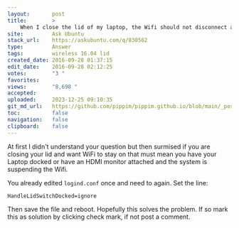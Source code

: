 ```yaml
---
layout:       post
title:        >
    When I close the lid of my laptop, the Wifi should not disconnect automatically
site:         Ask Ubuntu
stack_url:    https://askubuntu.com/q/830562
type:         Answer
tags:         wireless 16.04 lid
created_date: 2016-09-28 01:37:15
edit_date:    2016-09-28 02:12:25
votes:        "3 "
favorites:    
views:        "8,698 "
accepted:     
uploaded:     2023-12-25 09:10:35
git_md_url:   https://github.com/pippim/pippim.github.io/blob/main/_posts/2016/2016-09-28-When-I-close-the-lid-of-my-laptop_-the-Wifi-should-not-disconnect-automatically.md
toc:          false
navigation:   false
clipboard:    false
---
```


At first I didn't understand your question but then surmised if you are closing your lid and want WiFi to stay on that must mean you have your Laptop docked or have an HDMI monitor attached and the system is suspending the Wifi.

You already edited `logind.conf` once and need to again. Set the line:

``` 
HandleLidSwitchDocked=ignore
```

Then save the file and reboot. Hopefully this solves the problem. If so mark this as solution by clicking check mark, if not post a comment.
